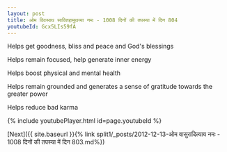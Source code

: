 ```yaml
---
layout: post
title: ओम विवस्वथ सावितहामुथय्या नमः - 1008 दिनों की तपस्या में दिन 804
youtubeId: Gcx5LIs59fA
---
```

 
 
Helps get goodness, bliss and peace and God's blessings
 
Helps remain focused, help generate inner energy 
 
Helps boost physical and mental health 
 
Helps remain grounded and generates a sense of gratitude towards the greater power 
 
Helps reduce bad karma
 
 
 
 


{% include youtubePlayer.html id=page.youtubeId %}
 
[Next]({{ site.baseurl }}{% link  split1/_posts/2012-12-13-ओम वासुरादित्याय नमः - 1008 दिनों की तपस्या में दिन 803.md%})
 
